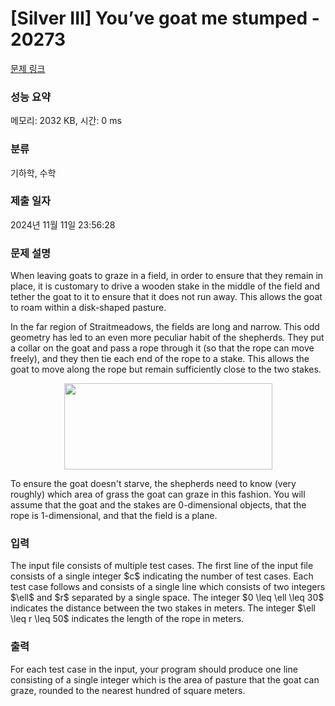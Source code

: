 # [Silver III] You’ve goat me stumped - 20273 

[문제 링크](https://www.acmicpc.net/problem/20273) 

### 성능 요약

메모리: 2032 KB, 시간: 0 ms

### 분류

기하학, 수학

### 제출 일자

2024년 11월 11일 23:56:28

### 문제 설명

<p>When leaving goats to graze in a field, in order to ensure that they remain in place, it is customary to drive a wooden stake in the middle of the field and tether the goat to it to ensure that it does not run away. This allows the goat to roam within a disk-shaped pasture.</p>

<p>In the far region of Straitmeadows, the fields are long and narrow. This odd geometry has led to an even more peculiar habit of the shepherds. They put a collar on the goat and pass a rope through it (so that the rope can move freely), and they then tie each end of the rope to a stake. This allows the goat to move along the rope but remain sufficiently close to the two stakes.</p>

<p style="text-align: center;"><img alt="" src="" style="width: 333px; height: 138px;"></p>

<p>To ensure the goat doesn't starve, the shepherds need to know (very roughly) which area of grass the goat can graze in this fashion. You will assume that the goat and the stakes are 0-dimensional objects, that the rope is 1-dimensional, and that the field is a plane.</p>

### 입력 

 <p>The input file consists of multiple test cases. The first line of the input file consists of a single integer $c$ indicating the number of test cases. Each test case follows and consists of a single line which consists of two integers $\ell$ and $r$ separated by a single space. The integer $0 \leq \ell \leq 30$ indicates the distance between the two stakes in meters. The integer $\ell \leq r \leq 50$ indicates the length of the rope in meters. </p>

### 출력 

 <p>For each test case in the input, your program should produce one line consisting of a single integer which is the area of pasture that the goat can graze, rounded to the nearest hundred of square meters.</p>

